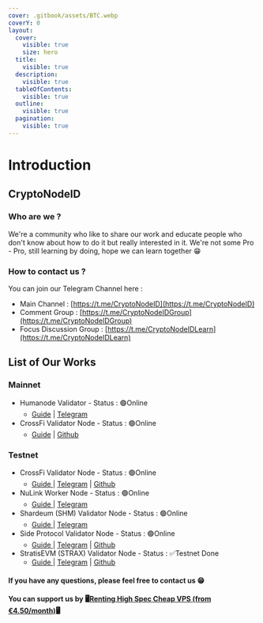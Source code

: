 ```yaml
---
cover: .gitbook/assets/BTC.webp
coverY: 0
layout:
  cover:
    visible: true
    size: hero
  title:
    visible: true
  description:
    visible: true
  tableOfContents:
    visible: true
  outline:
    visible: true
  pagination:
    visible: true
---
```


# Introduction

## CryptoNodeID

### Who are we ?

We're a community who like to share our work and educate people who don't know about how to do it but really interested in it. We're not some Pro - Pro, still learning by doing, hope we can learn together 😁

### How to contact us ?

You can join our Telegram Channel here :

* Main Channel : [https://t.me/CryptoNodeID](https://t.me/CryptoNodeID)
* Comment Group : [https://t.me/CryptoNodeIDGroup](https://t.me/CryptoNodeIDGroup)
* Focus Discussion Group : [https://t.me/CryptoNodeIDLearn](https://t.me/CryptoNodeIDLearn)

## List of Our Works

### Mainnet

* <img src=".gitbook/assets/humanode.png" alt="" data-size="line">Humanode Validator - Status : 🟢Online
  * [Guide](mainnet/humanode/) | [Telegram](https://t.me/CryptoNodeID/77)
* <img src=".gitbook/assets/image.png" alt="" data-size="line">CrossFi Validator Node - Status : 🟢Online
  * [Guide](mainnet/crossfi/) | [Github](https://github.com/CryptoNodeID/crossfi)

### Testnet

* <img src=".gitbook/assets/crossfi.webp" alt="" data-size="line">CrossFi Validator Node - Status : 🟢Online
  * [Guide ](testnet/crossfi/)| [Telegram](https://t.me/CryptoNodeID/44) | [Github](https://github.com/CryptoNodeID/crossfi)
* <img src=".gitbook/assets/image (2).png" alt="" data-size="line">NuLink Worker Node - Status : 🟢Online
  * [Guide ](testnet/nulink.md)| [Telegram](https://t.me/CryptoNodeID/21)
* <img src=".gitbook/assets/shardeum.png" alt="" data-size="line">Shardeum (SHM) Validator Node - Status : 🟢Online
  * [Guide ](testnet/shardeum.md)| [Telegram](https://t.me/CryptoNodeID/9)
* <img src=".gitbook/assets/sideprotocol.png" alt="" data-size="line">Side Protocol Validator Node - Status : 🟢Online
  * [Guide ](testnet/side-protocol/)| [Telegram](https://t.me/CryptoNodeID/24) | [Github](https://github.com/CryptoNodeID/side)
* <img src=".gitbook/assets/image (1).png" alt="" data-size="line">StratisEVM (STRAX) Validator Node - Status : ✅Testnet Done
  * [Guide ](testnet/stratis-evm.md)| [Telegram](https://t.me/CryptoNodeID/8) | [Github](https://github.com/CryptoNodeID/stratisEVM)



#### If you have any questions, please feel free to contact us 😁

#### You can support us by 🖥️[Renting High Spec Cheap VPS (from €4.50/month)](https://www.jdoqocy.com/4q65iqzwqyDFEFFELFINDFHIMIHNM?sid=telegram)🖥️
